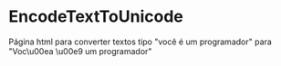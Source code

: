 # EncodeTextToUnicode
Página html para converter textos tipo "você é um programador" para "Voc\u00ea \u00e9 um programador"
